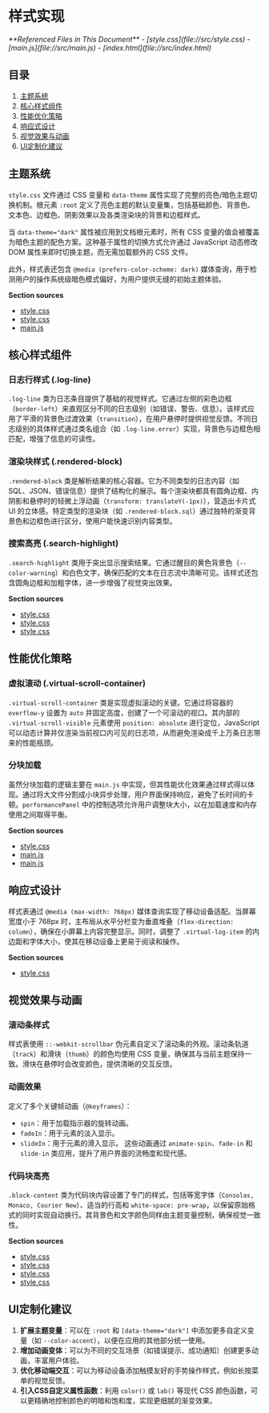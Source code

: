 # 样式实现

<cite>
**Referenced Files in This Document**   
- [style.css](file://src/style.css)
- [main.js](file://src/main.js)
- [index.html](file://src/index.html)
</cite>

## 目录
1. [主题系统](#主题系统)
2. [核心样式组件](#核心样式组件)
3. [性能优化策略](#性能优化策略)
4. [响应式设计](#响应式设计)
5. [视觉效果与动画](#视觉效果与动画)
6. [UI定制化建议](#ui定制化建议)

## 主题系统

`style.css` 文件通过 CSS 变量和 `data-theme` 属性实现了完整的亮色/暗色主题切换机制。根元素 `:root` 定义了亮色主题的默认变量集，包括基础颜色、背景色、文本色、边框色、阴影效果以及各类渲染块的背景和边框样式。

当 `data-theme="dark"` 属性被应用到文档根元素时，所有 CSS 变量的值会被覆盖为暗色主题的配色方案。这种基于属性的切换方式允许通过 JavaScript 动态修改 DOM 属性来即时切换主题，而无需加载额外的 CSS 文件。

此外，样式表还包含 `@media (prefers-color-scheme: dark)` 媒体查询，用于检测用户的操作系统级暗色模式偏好，为用户提供无缝的初始主题体验。

**Section sources**
- [style.css](file://src/style.css#L1-L134)
- [style.css](file://src/style.css#L135-L270)
- [main.js](file://src/main.js#L1174-L1189)

## 核心样式组件

### 日志行样式 (.log-line)
`.log-line` 类为日志条目提供了基础的视觉样式。它通过左侧的彩色边框（`border-left`）来直观区分不同的日志级别（如错误、警告、信息）。该样式应用了平滑的背景色过渡效果（`transition`），在用户悬停时提供视觉反馈。不同日志级别的具体样式通过类名组合（如 `.log-line.error`）实现，背景色与边框色相匹配，增强了信息的可读性。

### 渲染块样式 (.rendered-block)
`.rendered-block` 类是解析结果的核心容器。它为不同类型的日志内容（如 SQL、JSON、错误信息）提供了结构化的展示。每个渲染块都具有圆角边框、内阴影和悬停时的轻微上浮动画（`transform: translateY(-1px)`），营造出卡片式 UI 的立体感。特定类型的渲染块（如 `.rendered-block.sql`）通过独特的渐变背景色和边框色进行区分，使用户能快速识别内容类型。

### 搜索高亮 (.search-highlight)
`.search-highlight` 类用于突出显示搜索结果。它通过醒目的黄色背景色（`--color-warning`）和白色文字，确保匹配的文本在日志流中清晰可见。该样式还包含圆角边框和加粗字体，进一步增强了视觉突出效果。

**Section sources**
- [style.css](file://src/style.css#L135-L162)
- [style.css](file://src/style.css#L168-L206)
- [style.css](file://src/style.css#L270-L274)

## 性能优化策略

### 虚拟滚动 (.virtual-scroll-container)
`.virtual-scroll-container` 类是实现虚拟滚动的关键。它通过将容器的 `overflow-y` 设置为 `auto` 并固定高度，创建了一个可滚动的视口。其内部的 `.virtual-scroll-visible` 元素使用 `position: absolute` 进行定位，JavaScript 可以动态计算并仅渲染当前视口内可见的日志项，从而避免渲染成千上万条日志带来的性能瓶颈。

### 分块加载
虽然分块加载的逻辑主要在 `main.js` 中实现，但其性能优化效果通过样式得以体现。通过将大文件分割成小块异步处理，用户界面保持响应，避免了长时间的卡顿。`performancePanel` 中的控制选项允许用户调整块大小，以在加载速度和内存使用之间取得平衡。

**Section sources**
- [style.css](file://src/style.css#L333-L391)
- [main.js](file://src/main.js#L20-L34)
- [main.js](file://src/main.js#L145-L159)

## 响应式设计

样式表通过 `@media (max-width: 768px)` 媒体查询实现了移动设备适配。当屏幕宽度小于 768px 时，主布局从水平分栏变为垂直堆叠（`flex-direction: column`），确保在小屏幕上内容完整显示。同时，调整了 `.virtual-log-item` 的内边距和字体大小，使其在移动设备上更易于阅读和操作。

**Section sources**
- [style.css](file://src/style.css#L500-L509)

## 视觉效果与动画

### 滚动条样式
样式表使用 `::-webkit-scrollbar` 伪元素自定义了滚动条的外观。滚动条轨道（`track`）和滑块（`thumb`）的颜色均使用 CSS 变量，确保其与当前主题保持一致。滑块在悬停时会改变颜色，提供清晰的交互反馈。

### 动画效果
定义了多个关键帧动画（`@keyframes`）：
- `spin`：用于加载指示器的旋转动画。
- `fadeIn`：用于元素的淡入显示。
- `slideIn`：用于元素的滑入显示。
这些动画通过 `animate-spin`、`fade-in` 和 `slide-in` 类应用，提升了用户界面的流畅度和现代感。

### 代码块高亮
`.block-content` 类为代码块内容设置了专门的样式，包括等宽字体（`Consolas, Monaco, Courier New`）、适当的行高和 `white-space: pre-wrap`，以保留原始格式的同时实现自动换行。其背景色和文字颜色同样由主题变量控制，确保视觉一致性。

**Section sources**
- [style.css](file://src/style.css#L109-L134)
- [style.css](file://src/style.css#L213-L269)
- [style.css](file://src/style.css#L276-L331)
- [style.css](file://src/style.css#L393-L424)

## UI定制化建议

1.  **扩展主题变量**：可以在 `:root` 和 `[data-theme="dark"]` 中添加更多自定义变量（如 `--color-accent`），以便在应用的其他部分统一使用。
2.  **增加动画变体**：可以为不同的交互场景（如错误提示、成功通知）创建更多动画，丰富用户体验。
3.  **优化移动端交互**：可以为移动设备添加触摸友好的手势操作样式，例如长按菜单的视觉反馈。
4.  **引入CSS自定义属性函数**：利用 `color()` 或 `lab()` 等现代 CSS 颜色函数，可以更精确地控制颜色的明暗和饱和度，实现更细腻的渐变效果。